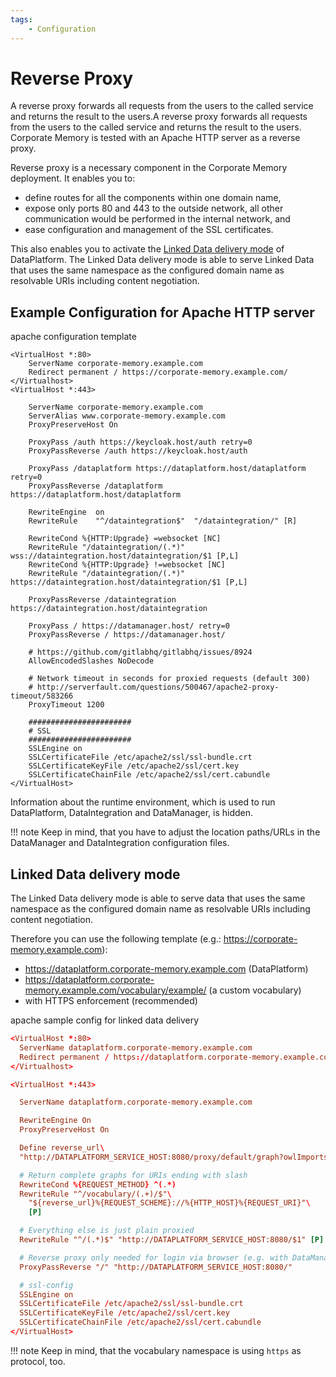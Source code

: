 ```yaml
---
tags:
    - Configuration
---
```

# Reverse Proxy

A reverse proxy forwards all requests from the users to the called service and returns the result to the users.A reverse proxy forwards all requests from the users to the called service and returns the result to the users. Corporate Memory is tested with an Apache HTTP server as a reverse proxy.

Reverse proxy is a necessary component in the Corporate Memory deployment. It enables you to:

- define routes for all the components within one domain name,
- expose only ports 80 and 443 to the outside network, all other communication would be performed in the internal network, and
- ease configuration and management of the SSL certificates.

This also enables you to activate the [Linked Data delivery mode](#linked-data-delivery-mode) of DataPlatform. The Linked Data delivery mode is able to serve Linked Data that uses the same namespace as the configured domain name as resolvable URIs including content negotiation.

## Example Configuration for Apache HTTP server

apache configuration template

```code
<VirtualHost *:80>
    ServerName corporate-memory.example.com
    Redirect permanent / https://corporate-memory.example.com/
</Virtualhost>
<VirtualHost *:443>

    ServerName corporate-memory.example.com
    ServerAlias www.corporate-memory.example.com
    ProxyPreserveHost On

    ProxyPass /auth https://keycloak.host/auth retry=0
    ProxyPassReverse /auth https://keycloak.host/auth

    ProxyPass /dataplatform https://dataplatform.host/dataplatform retry=0
    ProxyPassReverse /dataplatform https://dataplatform.host/dataplatform

    RewriteEngine  on
    RewriteRule    "^/dataintegration$"  "/dataintegration/" [R]

    RewriteCond %{HTTP:Upgrade} =websocket [NC]
    RewriteRule "/dataintegration/(.*)" wss://dataintegration.host/dataintegration/$1 [P,L]
    RewriteCond %{HTTP:Upgrade} !=websocket [NC]
    RewriteRule "/dataintegration/(.*)" https://dataintegration.host/dataintegration/$1 [P,L]

    ProxyPassReverse /dataintegration https://dataintegration.host/dataintegration

    ProxyPass / https://datamanager.host/ retry=0
    ProxyPassReverse / https://datamanager.host/

    # https://github.com/gitlabhq/gitlabhq/issues/8924
    AllowEncodedSlashes NoDecode

    # Network timeout in seconds for proxied requests (default 300)
    # http://serverfault.com/questions/500467/apache2-proxy-timeout/583266
    ProxyTimeout 1200

    #######################
    # SSL
    #######################
    SSLEngine on
    SSLCertificateFile /etc/apache2/ssl/ssl-bundle.crt
    SSLCertificateKeyFile /etc/apache2/ssl/cert.key
    SSLCertificateChainFile /etc/apache2/ssl/cert.cabundle
</VirtualHost>
```

Information about the runtime environment, which is used to run DataPlatform, DataIntegration and DataManager, is hidden.

!!! note
    Keep in mind, that you have to adjust the location paths/URLs in the DataManager and DataIntegration configuration files.

## Linked Data delivery mode

The Linked Data delivery mode is able to serve data that uses the same namespace as the configured domain name as resolvable URIs including content negotiation.

Therefore you can use the following template (e.g.: <https://corporate-memory.example.com>):

- <https://dataplatform.corporate-memory.example.com> (DataPlatform)
- <https://dataplatform.corporate-memory.example.com/vocabulary/example/> (a custom vocabulary)
- with HTTPS enforcement (recommended)

apache sample config for linked data delivery

```conf
<VirtualHost *:80>
  ServerName dataplatform.corporate-memory.example.com
  Redirect permanent / https://dataplatform.corporate-memory.example.com/
</Virtualhost>

<VirtualHost *:443>

  ServerName dataplatform.corporate-memory.example.com

  RewriteEngine On
  ProxyPreserveHost On

  Define reverse_url\
  "http://DATAPLATFORM_SERVICE_HOST:8080/proxy/default/graph?owlImportsResolution=false&graph="

  # Return complete graphs for URIs ending with slash
  RewriteCond %{REQUEST_METHOD} ^(.*)
  RewriteRule "^/vocabulary/(.+)/$"\
    "${reverse_url}%{REQUEST_SCHEME}://%{HTTP_HOST}%{REQUEST_URI}"\
    [P]

  # Everything else is just plain proxied
  RewriteRule "^/(.*)$" "http://DATAPLATFORM_SERVICE_HOST:8080/$1" [P]

  # Reverse proxy only needed for login via browser (e.g. with DataManager)
  ProxyPassReverse "/" "http://DATAPLATFORM_SERVICE_HOST:8080/"

  # ssl-config
  SSLEngine on
  SSLCertificateFile /etc/apache2/ssl/ssl-bundle.crt
  SSLCertificateKeyFile /etc/apache2/ssl/cert.key
  SSLCertificateChainFile /etc/apache2/ssl/cert.cabundle
</VirtualHost>
```

!!! note
    Keep in mind, that the vocabulary namespace is using `https` as protocol, too.
